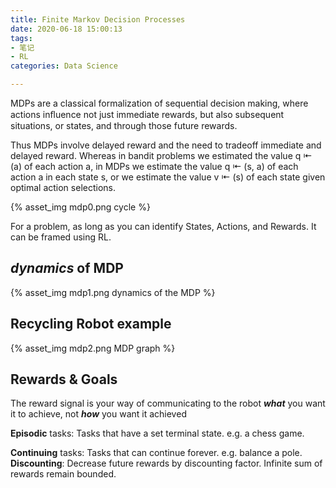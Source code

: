 ```yaml
---
title: Finite Markov Decision Processes
date: 2020-06-18 15:00:13
tags: 
- 笔记
- RL
categories: Data Science

---
```


MDPs are a classical formalization of sequential decision making, where actions inﬂuence not just immediate rewards, but also subsequent situations, or states, and through those future rewards. 

Thus MDPs involve delayed reward and the need to tradeoff immediate and delayed reward. Whereas in bandit problems we estimated the value q ⇤ (a) of each action a, in MDPs we estimate the value q ⇤ (s, a) of each action a in each state s, or we estimate the value v ⇤ (s) of each state given optimal action selections. 

{% asset_img mdp0.png cycle %}

For a problem, as long as you can identify States, Actions, and Rewards. It can be framed using RL.

## *dynamics* of MDP
{% asset_img mdp1.png dynamics of the MDP %}

## Recycling Robot example

{% asset_img mdp2.png MDP graph %}

## Rewards & Goals

The reward signal is your way of communicating to the robot ***what*** you want it to achieve, not ***how*** you want it achieved

**Episodic** tasks: Tasks that have a set terminal state. e.g. a chess game.

**Continuing** tasks: Tasks that can continue forever. e.g. balance a pole.
**Discounting**: Decrease future rewards by discounting factor. Infinite sum of rewards remain bounded.

